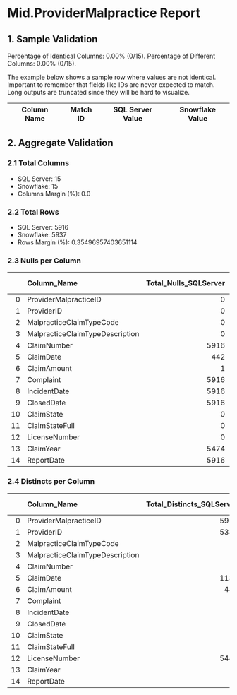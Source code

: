 # Mid.ProviderMalpractice Report

## 1. Sample Validation

Percentage of Identical Columns: 0.00% (0/15).
Percentage of Different Columns: 0.00% (0/15).

The example below shows a sample row where values are not identical. Important to remember that fields like IDs are never expected to match. Long outputs are truncated since they will be hard to visualize.

| Column Name   | Match ID   | SQL Server Value   | Snowflake Value   |
|---------------|------------|--------------------|-------------------|

## 2. Aggregate Validation

### 2.1 Total Columns
- SQL Server: 15
- Snowflake: 15
- Columns Margin (%): 0.0

### 2.2 Total Rows
- SQL Server: 5916
- Snowflake: 5937
- Rows Margin (%): 0.35496957403651114

### 2.3 Nulls per Column
|    | Column_Name                     |   Total_Nulls_SQLServer |   Total_Nulls_Snowflake |   Margin (%) |
|---:|:--------------------------------|------------------------:|------------------------:|-------------:|
|  0 | ProviderMalpracticeID           |                       0 |                       0 |          0   |
|  1 | ProviderID                      |                       0 |                       0 |          0   |
|  2 | MalpracticeClaimTypeCode        |                       0 |                       0 |          0   |
|  3 | MalpracticeClaimTypeDescription |                       0 |                       0 |          0   |
|  4 | ClaimNumber                     |                    5916 |                    5937 |          0.4 |
|  5 | ClaimDate                       |                     442 |                     442 |          0   |
|  6 | ClaimAmount                     |                       1 |                       0 |        100   |
|  7 | Complaint                       |                    5916 |                    5937 |          0.4 |
|  8 | IncidentDate                    |                    5916 |                    5937 |          0.4 |
|  9 | ClosedDate                      |                    5916 |                    5937 |          0.4 |
| 10 | ClaimState                      |                       0 |                       0 |          0   |
| 11 | ClaimStateFull                  |                       0 |                       0 |          0   |
| 12 | LicenseNumber                   |                       0 |                       0 |          0   |
| 13 | ClaimYear                       |                    5474 |                    5495 |          0.4 |
| 14 | ReportDate                      |                    5916 |                    5937 |          0.4 |

### 2.4 Distincts per Column
|    | Column_Name                     |   Total_Distincts_SQLServer |   Total_Distincts_Snowflake |   Margin (%) |
|---:|:--------------------------------|----------------------------:|----------------------------:|-------------:|
|  0 | ProviderMalpracticeID           |                        5916 |                        5937 |          0.4 |
|  1 | ProviderID                      |                        5345 |                        5363 |          0.3 |
|  2 | MalpracticeClaimTypeCode        |                           1 |                           1 |          0   |
|  3 | MalpracticeClaimTypeDescription |                           1 |                           1 |          0   |
|  4 | ClaimNumber                     |                           0 |                           0 |          0   |
|  5 | ClaimDate                       |                        1131 |                        1133 |          0.2 |
|  6 | ClaimAmount                     |                         447 |                         445 |          0.4 |
|  7 | Complaint                       |                           0 |                           0 |          0   |
|  8 | IncidentDate                    |                           0 |                           0 |          0   |
|  9 | ClosedDate                      |                           0 |                           0 |          0   |
| 10 | ClaimState                      |                          15 |                          15 |          0   |
| 11 | ClaimStateFull                  |                          15 |                          15 |          0   |
| 12 | LicenseNumber                   |                        5445 |                        5464 |          0.3 |
| 13 | ClaimYear                       |                           4 |                           4 |          0   |
| 14 | ReportDate                      |                           0 |                           0 |          0   |